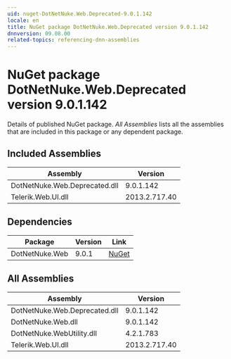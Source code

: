```yaml
---
uid: nuget-DotNetNuke.Web.Deprecated-9.0.1.142
locale: en
title: NuGet package DotNetNuke.Web.Deprecated version 9.0.1.142
dnnversion: 09.08.00
related-topics: referencing-dnn-assemblies
---
```


# NuGet package DotNetNuke.Web.Deprecated version 9.0.1.142
Details of published NuGet package.
*All Assemblies* lists all the assemblies that are included in this package or any dependent package.

## Included Assemblies

|Assembly|Version|
|---|---|
|DotNetNuke.Web.Deprecated.dll|9.0.1.142|
|Telerik.Web.UI.dll|2013.2.717.40|

## Dependencies

|Package|Version|Link|
|---|---|---|
|DotNetNuke.Web|9.0.1|[NuGet](https://www.nuget.org/packages/DotNetNuke.Web/9.0.1)|

## All Assemblies

|Assembly|Version|
|---|---|
|DotNetNuke.Web.Deprecated.dll|9.0.1.142|
|DotNetNuke.Web.dll|9.0.1.142|
|DotNetNuke.WebUtility.dll|4.2.1.783|
|Telerik.Web.UI.dll|2013.2.717.40|

